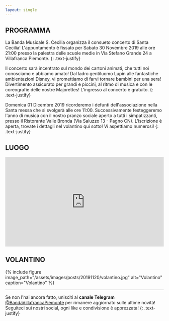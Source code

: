 ```yaml
---
layout: single
---
```


## PROGRAMMA

La Banda Musicale S. Cecilia organizza il consueto concerto di Santa Cecilia! L'appuntamento è fissato per Sabato 30 Novembre 2019 alle ore 21:00 presso la palestra delle scuole medie in Via Stefano Grande 24 a Villafranca Piemonte.
{: .text-justify}

Il concerto sarà incentrato sul mondo dei cartoni animati, che tutti noi conosciamo e abbiamo amato! Dal ladro gentiluomo Lupin alle fantastiche ambientazioni Disney, vi promettiamo di farvi tornare bambini per una sera! Divertimento assicurato per grandi e piccini, al ritmo di musica e con le coreografie delle nostre Majorettes! L'ingresso al concerto è gratuito.
{: .text-justify}

Domenica 01 Dicembre 2019 ricorderemo i defunti dell'associazione nella Santa messa che si svolgerà alle ore 11:00. Successivamente festeggeremo l'anno di musica con il nostro pranzo sociale aperto a tutti i simpatizzanti, presso il Ristorante Valle Bronda (Via Saluzzo 13 - Pagno CN). L'iscrizione è aperta, trovate i dettagli nel volantino qui sotto! Vi aspettiamo numerosi!
{: .text-justify}

## LUOGO

<style>
.map-responsive{
    overflow:hidden;
    padding-bottom:56.25%;
    position:relative;
    height:0;
}
.map-responsive iframe{
    left:0;
    top:0;
    height:100%;
    width:100%;
    position:absolute;
}

</style>

<div class="map-responsive">
<iframe src="https://www.google.com/maps/embed?pb=!1m18!1m12!1m3!1d2832.0023030158554!2d7.495391315803494!3d44.780758386805076!2m3!1f0!2f0!3f0!3m2!1i1024!2i768!4f13.1!3m3!1m2!1s0x47881e4f96acf819%3A0x238943c9ed6aaad4!2sVia+Stefano+Grande%2C+24%2C+10068+Villafranca+Piemonte+TO!5e0!3m2!1sit!2sit!4v1541069241559" width="600" height="450" frameborder="0" style="border:0" allowfullscreen></iframe>
</div>

## VOLANTINO

{% include figure image_path="/assets/images/posts/20191120/volantino.jpg" alt="Volantino" caption="Volantino" %}

---

Se non l'hai ancora fatto, unisciti al **canale Telegram** [@BandaVillafrancaPiemonte](https://t.me/BandaVillafrancaPiemonte) per rimanere aggiornato sulle ultime novità! Seguiteci sui nostri social, ogni like e condivisione è apprezzata!
{: .text-justify}
